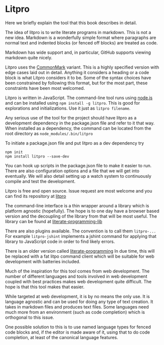 # Litpro

Here we briefly explain the tool that this book describes in detail. 

The idea of litpro is to write literate programs in markdown. This is not a
new idea. Markdown is a wonderfully simple format where paragraphs are normal
text and indented blocks (or fenced off blocks) are treated as code. 

Markdown has wide support and, in particular, GitHub supports viewing markdown
quite nicely. 

Litpro uses the [CommonMark](http://commonmark.org/) variant. This is a highly
specified version with edge cases laid out in detail. Anything it considers a
heading or a code block is what Litpro considers it to be. Some of the syntax
choices have been constrained by following this format, but for the most part,
these constraints have been most welcomed.

Litpro is written in JavaScript. The command-line tool runs using
[node.js](https://nodejs.org/en/) and can be installed using 
`npm install -g litpro`.  This is good for explorations and initializations.
Use it just as `litpro filename`.

Any serious use of the tool for the project should have litpro as a
development dependency in the package.json file and refer to it that way. When
installed as a dependency, the command can be located from the root directory
as `node_modules/.bin/litpro`

To initiate a package.json file and put litpro as a dev dependency try

    npm init
    npm install litpro --save-dev

You can hook up scripts in the package.json file to make it easier to run.
There are also configuration options and a file that we will get into
eventually. We will also detail setting up a watch system to continuously
compile and test the development. 

Litpro is free and open source. Issue request are most welcome and you can
find its repository at [litpro](https://github.com/jostylr/litpro)

The command-line interface is a thin wrapper around a library which is
platform agnostic (hopefully). The hope is to one day have a browser based
version and the decoupling of the library from that will be most useful. The
library can be found at 
[literate-programming-lib](https://github.com/jostylr/literate-programming-lib)

There are also plugins available. The convention is to call them `litpro-...`
For example `litpro-jshint` implements a jshint command for applying that
library to JavaScript code in order to find likely errors.

There is an older version called 
[literate-programming](https://github.com/jostylr/literate-programming) In due
time, this will be replaced with a fat litpo command client which will be
suitable for web development with batteries included. 

Much of the inspiration for this tool comes from web development. The number
of different languages and tools involved in web development coupled with best
practices makes web development quite difficult. The hope is that this tool
makes that easier. 

While targeted at web development, it is by no means the only use. It is
language agnostic and can be used for doing any type of text creation. It
takes in markdown files and produces text files. Some languages need much more
from an environment (such as code completion) which is orthogonal to this
issue. 

One possible solution to this is to use named language types for fenced code
blocks and, if the editor is made aware of it, using that to do code
completion, at least of the canonical language features.




